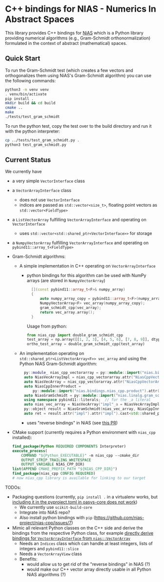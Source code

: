 # C++ bindings for NIAS - Numerics In Abstract Spaces

This library provides C++ bindings for [NiAS](https://github.com/nias-project/nias) which is a Python library
providing numerical algorithms (e.g., Gram-Schmidt orthonormalization) formulated in the context of abstract
(mathematical) spaces.

## Quick Start

To run the Gram-Schmidt test (which creates a few vectors and orthogonalizes them using NiAS's Gram-Schmidt algorithm)
you can use the following commands:

```bash
python3 -m venv venv
. venv/bin/activate
pip install .
mkdir build && cd build
cmake ..
make
./tests/test_gram_schmidt
```

To run the python test, copy the test over to the build directory and run it with the python interpreter:

```bash
cp ../tests/test_gram_schmidt.py .
python3 test_gram_schmidt.py
```

## Current Status

We currently have

- a very simple `VectorInterface` class
- a `VectorArrayInterface` class
  - does not use `VectorInterface`
  - indices are passed as `std::vector<size_t>`, floating point vectors as `std::vector<FieldType>`
- a `ListVectorArray` fulfilling `VectorArrayInterface` and operating on `VectorInterface`
  - uses `std::vector<std::shared_ptr<VectorInterface>>` for storage
- a `NumpyVectorArray` fulfilling `VectorArrayInterface` and operating on `pybind11::array_t<FieldType>`
- Gram-Schmidt algorithms:
  - A simple implementation in C++ operating on `VectorArrayInterface`
    - python bindings for this algorithm can be used with NumPy arrays (are stored in `NumpyVectorArray`)

       ```C++
         [](const pybind11::array_t<F>& numpy_array)
         {
             auto numpy_array_copy = pybind11::array_t<F>(numpy_array.request());
             NumpyVectorArray<F> vec_array(numpy_array_copy);
             gram_schmidt_cpp(vec_array);
             return vec_array.array();
         }
       ```

       Usage from python:

       ```python
       from nias_cpp import double_gram_schmidt_cpp
       test_array = np.array([[1, 2, 3], [4, 5, 6], [7, 8, 9]], dtype=np.float64)
       ortho_test_array = double_gram_schmidt_cpp(test_array)
       ```

  - An implementation operating on `std::shared_ptr<ListVectorArray<F>> vec_array` and using the\
  Python NiAS Gram-Schmidt algorithm:

     ```C++
       py::module_ nias_cpp_vectorarray = py::module::import("nias.bindings.nias_cpp.vectorarray");
       auto NiasVecArrayImpl = nias_cpp_vectorarray.attr("NiasCppVectorArrayImpl");
       auto NiasVecArray = nias_cpp_vectorarray.attr("NiasCppVectorArray");
       auto NiasCppInnerProduct =
           py::module::import("nias.bindings.nias_cpp.product").attr("NiasCppInnerProduct");
       auto NiasGramSchmidt = py::module::import("nias.linalg.gram_schmidt").attr("gram_schmidt");
       using namespace pybind11::literals;  // for the _a literal
       auto nias_vec_array = NiasVecArray("impl"_a = NiasVecArrayImpl(vec_array));
       py::object result = NiasGramSchmidt(nias_vec_array, NiasCppInnerProduct(), "copy"_a = true);
       auto ret = result.attr("impl").attr("impl").cast<std::shared_ptr<ListVectorArray<F>>>();
     ```

    - uses "reverse bindings" in NiAS (see [this PR](https://github.com/nias-project/nias/pull/32))

- CMake support (currently requires a Python environment with `nias_cpp` installed):

    ```cmake
    find_package(Python REQUIRED COMPONENTS Interpreter)
    execute_process(
        COMMAND "${Python_EXECUTABLE}" -m nias_cpp --cmake_dir
        OUTPUT_STRIP_TRAILING_WHITESPACE
        OUTPUT_VARIABLE NIAS_CPP_DIR)
    list(APPEND CMAKE_PREFIX_PATH "${NIAS_CPP_DIR}")
    find_package(nias_cpp CONFIG REQUIRED)
    # now nias_cpp library is available for linking to our target
    ```

TODOs:

- Packaging questions (currently, `pip install .` in a virtualenv works, but\
[including it in the pyproject.toml in oasys-core does not work](https://github.com/nias-project/nias-cpp/issues/9))
  - We currently use `scikit-build-core`
  - Integrate into NiAS repo?
  - Also install python bindings with `pip` (https://github.com/nias-project/nias-cpp/issues/7)
- Mimic all relevant Python classes on the C++ side and derive the bindings from the respective Python class, for example
 [directly derive bindings for `VectorArrayInterface` from `nias::VectorArray`](https://github.com/nias-project/nias-cpp/issues/6)
  - Needs an `Indices` class which can handle at least integers, lists of integers and `pybind11::slice`
  - Needs a `VectorArrayView` class
  - Benefits:
    - would allow us to get rid of the "reverse bindings" in NiAS (?)
    - would make our C++ vector array directly usable in all Python NiAS algorithms (?)
